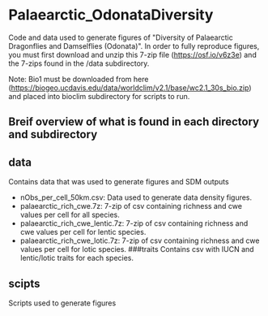 # Palaearctic_OdonataDiversity

Code and data used to generate figures of "Diversity of Palaearctic Dragonflies and Damselflies (Odonata)". In order to fully reproduce figures, you must first download and unzip this 7-zip file (https://osf.io/v6z3e) and the 7-zips found in the /data subdirectory. 

Note: Bio1 must be downloaded from here (https://biogeo.ucdavis.edu/data/worldclim/v2.1/base/wc2.1_30s_bio.zip) and placed into bioclim subdirectory for scripts to run.

## Breif overview of what is found in each directory and subdirectory

## data
Contains data that was used to generate figures and SDM outputs
- nObs_per_cell_50km.csv: Data used to generate data density figures.
- palaearctic_rich_cwe.7z: 7-zip of csv containing richness and cwe values per cell for all species.
- palaearctic_rich_cwe_lentic.7z: 7-zip of csv containing richness and cwe values per cell for lentic species.
- palaearctic_rich_cwe_lotic.7z: 7-zip of csv containing richness and cwe values per cell for lotic species.
###traits
Contains csv with IUCN and lentic/lotic traits for each species.

## scipts
Scripts used to generate figures
